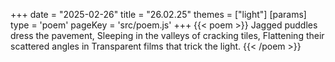+++
date = "2025-02-26"
title = "26.02.25"
themes = ["light"]
[params]
  type = 'poem'
  pageKey = 'src/poem.js'
+++
{{< poem >}}
Jagged puddles dress the pavement,
Sleeping in the valleys of cracking tiles,
Flattening their scattered angles in
Transparent films that trick the light.
{{< /poem >}}